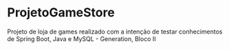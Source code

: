 # ProjetoGameStore
Projeto de loja de games realizado com a intenção de testar conhecimentos de Spring Boot, Java e MySQL - Generation, Bloco II
